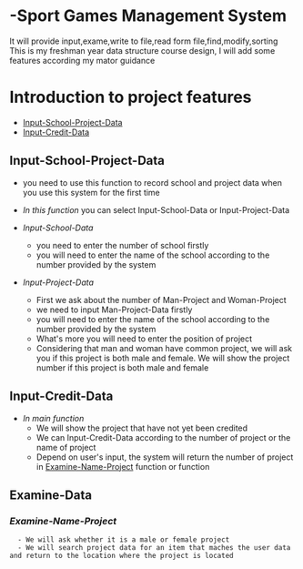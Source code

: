 # -Sport Games Management System
It will provide input,exame,write to file,read form file,find,modify,sorting  
This is my freshman year data structure course design, I will add some features according my mator guidance  

Introduction to project features
================================

<!--ts-->
   * [Input-School-Project-Data](#Input-School-Project-Data)
   * [Input-Credit-Data](#Input-Credit-Data)
<!--te-->

## Input-School-Project-Data
   - you need to use this function to record school and project data when you use this system for the first time
   
   - *In this function* you can select Input-School-Data or Input-Project-Data  

   - *Input-School-Data* 
      - you need to enter the number of school firstly
      - you will need to enter the name of the school according to the number provided by the system  

   - *Input-Project-Data*
      - First we ask about the number of Man-Project and Woman-Project
      - we need to input Man-Project-Data firstly
      - you will need to enter the name of the school according to the number provided by the system
      - What's more you will need to enter the position of project
      - Considering that man and woman have common project, we will ask you if this project is both male and female. We will show the project number if this project is both male and female

## Input-Credit-Data
   - *In main function*
      - We will show the project that have not yet been credited 
      - We can Input-Credit-Data according to the number of project or the name of project
      - Depend on user's input, the system will return the number of project in [Examine-Name-Project](#examine-name-project) function or function

## Examine-Data
   ### *Examine-Name-Project*
      - We will ask whether it is a male or female project
      - We will search project data for an item that maches the user data and return to the location where the project is located
